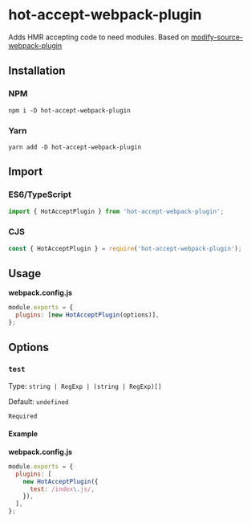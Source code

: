 # hot-accept-webpack-plugin

Adds HMR accepting code to need modules. Based on [modify-source-webpack-plugin](https://github.com/artemirq/modify-source-webpack-plugin)

## Installation

### NPM

```
npm i -D hot-accept-webpack-plugin
```

### Yarn

```
yarn add -D hot-accept-webpack-plugin
```

## Import

### ES6/TypeScript

```js
import { HotAcceptPlugin } from 'hot-accept-webpack-plugin';
```

### CJS

```js
const { HotAcceptPlugin } = require('hot-accept-webpack-plugin');
```

## Usage

**webpack.config.js**

```js
module.exports = {
  plugins: [new HotAcceptPlugin(options)],
};
```

## Options

### `test`

Type: `string | RegExp | (string | RegExp)[]`

Default: `undefined`

`Required`

#### Example

**webpack.config.js**

```js
module.exports = {
  plugins: [
    new HotAcceptPlugin({
      test: /index\.js/,
    }),
  ],
};
```
